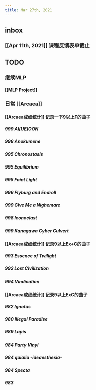 ```yaml
---
title: Mar 27th, 2021
---
```


## inbox
### [[Apr 11th, 2021]] 课程反馈表单截止
###
## TODO
### 继续MLP
#### [[MLP Project]]
### 日常 [[Arcaea]]
#### [[Arcaea成绩统计]] 记录一下9以上F的曲子
##### 999 AI[UE]OON
##### 998 Anokumene
##### 995 Chronostasis
##### 995 Equilibrium
##### 995 Faint Light
##### 996 Flyburg and Endroll
##### 999 Give Me a Nighemare
##### 998 Iconoclast
##### 999 Kanagawa Cyber Culvert
#### [[Arcaea成绩统计]] 记录9以上Ex+C的曲子
##### 993 Essence of Twilight
##### 992 Lost Civilization
##### 994 Vindication
#### [[Arcaea成绩统计]] 记录9以上ExC的曲子
##### 982 Ignotus
##### 980 Illegal Paradise
##### 989 Lapis
##### 984 Party Vinyl
##### 984 quialia -ideaesthesia-
##### 984 Specta
##### 983
